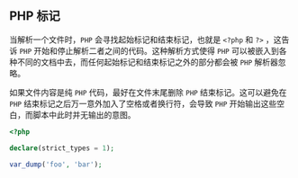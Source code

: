 ## PHP 标记

当解析一个文件时，`PHP` 会寻找起始标记和结束标记，也就是 `<?php` 和 `?>` ，这告诉 `PHP` 开始和停止解析二者之间的代码。这种解析方式使得 `PHP` 可以被嵌入到各种不同的文档中去，而任何起始标记和结束标记之外的部分都会被 `PHP` 解析器忽略。

如果文件内容是纯 `PHP` 代码，最好在文件末尾删除 `PHP` 结束标记。这可以避免在 `PHP` 结束标记之后万一意外加入了空格或者换行符，会导致 `PHP` 开始输出这些空白，而脚本中此时并无输出的意图。

```php
<?php

declare(strict_types = 1);

var_dump('foo', 'bar');

```

